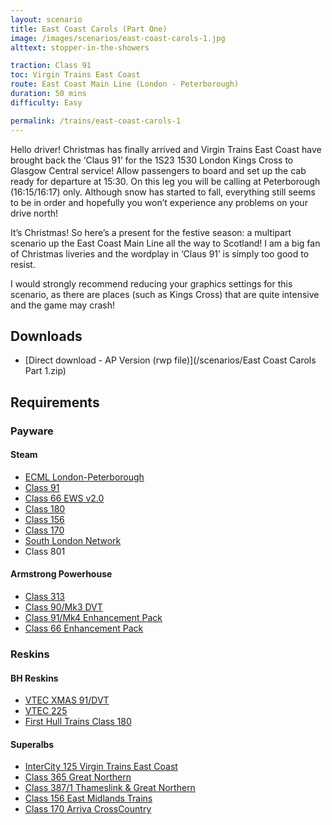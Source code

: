 ```yaml
---
layout: scenario
title: East Coast Carols (Part One)
image: /images/scenarios/east-coast-carols-1.jpg
alttext: stopper-in-the-showers

traction: Class 91
toc: Virgin Trains East Coast
route: East Coast Main Line (London - Peterborough)
duration: 50 mins
difficulty: Easy

permalink: /trains/east-coast-carols-1
---
```


Hello driver! Christmas has finally arrived and Virgin Trains East Coast have brought back the ‘Claus 91’ for the 1S23 1530 London Kings Cross to Glasgow Central service! Allow passengers to board and set up the cab ready for departure at 15:30. On this leg you will be calling at Peterborough (16:15/16:17) only. Although snow has started to fall, everything still seems to be in order and hopefully you won’t experience any problems on your drive north!

It’s Christmas! So here’s a present for the festive season: a multipart scenario up the East Coast Main Line all the way to Scotland! I am a big fan of Christmas liveries and the wordplay in ‘Claus 91’ is simply too good to resist.

I would strongly recommend reducing your graphics settings for this scenario, as there are places (such as Kings Cross) that are quite intensive and the game may crash!

## Downloads
* [Direct download - AP Version (rwp file)](/scenarios/East Coast Carols Part 1.zip)

## Requirements

### Payware

#### Steam
* [ECML London-Peterborough](http://store.steampowered.com/app/222618)
* [Class 91](http://store.steampowered.com/app/222625)
* [Class 66 EWS v2.0](http://store.steampowered.com/app/222568)
* [Class 180](http://store.steampowered.com/app/277763)
* [Class 156](http://store.steampowered.com/app/65217)
* [Class 170](http://store.steampowered.com/app/208364)
* [South London Network](http://store.steampowered.com/app/222638)
* Class 801

#### Armstrong Powerhouse
* [Class 313](https://www.armstrongpowerhouse.com/index.php?route=product/product&path=45_84&product_id=164)
* [Class 90/Mk3 DVT](https://www.armstrongpowerhouse.com/index.php?route=product/product&path=45_84&product_id=131)
* [Class 91/Mk4 Enhancement Pack](https://www.armstrongpowerhouse.com/index.php?route=product/product&path=36_89&product_id=165)
* [Class 66 Enhancement Pack](https://www.armstrongpowerhouse.com/index.php?route=product/product&path=36_89&product_id=173)

### Reskins
#### BH Reskins
* [VTEC XMAS 91/DVT](https://www.facebook.com/photo.php?fbid=1266346160078309&set=oa.515760421890353&type=3&theater)
* [VTEC 225](https://www.facebook.com/photo.php?fbid=1277959925583599&set=oa.515760421890353&type=3&theater)
* [First Hull Trains Class 180](https://www.facebook.com/photo.php?fbid=942193055826956&set=oa.515760421890353&type=3&theater)

#### Superalbs
* [InterCity 125 Virgin Trains East Coast](https://superalbs.weebly.com/ic125virgintrainseastcoast.html)
* [Class 365 Great Northern](https://superalbs.weebly.com/class365greatnorthern.html)
* [Class 387/1 Thameslink & Great Northern](http://superalbs.weebly.com/class387thameslink.html)
* [Class 156 East Midlands Trains](https://superalbs.weebly.com/class156eastmidlandstrains.html)
* [Class 170 Arriva CrossCountry](https://superalbs.weebly.com/class170arrivacrosscountry.html)